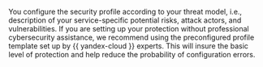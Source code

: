 You configure the security profile according to your threat model, i.e., description of your service-specific potential risks, attack actors, and vulnerabilities. If you are setting up your protection without professional cybersecurity assistance, we recommend using the preconfigured profile template set up by {{ yandex-cloud }} experts. This will insure the basic level of protection and help reduce the probability of configuration errors.